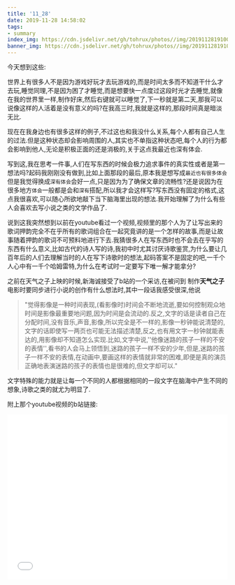 ```yaml
---
title: '11_28'
date: 2019-11-28 14:58:02
tags:
- summary
index_img: https://cdn.jsdelivr.net/gh/tohrux/photos//img/20191128191000.jpg
banner_img: https://cdn.jsdelivr.net/gh/tohrux/photos//img/20191128191000.jpg
---
```


今天想到这些:

世界上有很多人不是因为游戏好玩才去玩游戏的,而是时间太多而不知道干什么才去玩,睡觉同理,不是因为困了才睡觉,而是想要快一点度过这段时光才去睡觉,就像在我的世界里一样,制作好床,然后右键就可以睡觉了,下一秒就是第二天,那我可以说像这样的人活着是没有意义的吗?在我高三时,我就是这样的,那段时间真是暗淡无比.

现在在我身边也有很多这样的例子,不过这也和我没什么关系,每个人都有自己人生的过法.但是这种状态却会影响周围的人,其实也不单指这种状态吧,每个人的行为都会影响到他人,无论是积极正面的还是消极的,关于这点我最近也深有体会.

写到这,我在思考一件事,人们在写东西的时候会极力追求事件的真实性或者是第一想法吗?起码我刚刚没有做到,比如上面那段的最后,原本我是想写成`最近也有很多体会`但是我觉得换成`深有体会`会好一点,只是因为为了确保文章的流畅性?还是说因为在很多地方`体会`一般都是会和`深有`搭配,所以我才会这样写?写东西没有固定的格式,这点我很喜欢,可以随心所欲地敲下当下脑海里出现的想法.我开始理解了为什么有些人会喜欢去写小说之类的文学作品了.

说到这我突然想到以前在youtube看过一个视频,视频里的那个人为了让写出来的歌词押韵完全不在乎所有的歌词组合在一起究竟讲的是一个怎样的故事,而是让故事随着押韵的歌词不可预料地进行下去.我猜很多人在写东西时也不会去在乎写的东西有什么意义,比如古代的诗人写的诗,我初中时尤其讨厌诗歌鉴赏,为什么要让几百年后的人们去理解当时的人在写下诗歌时的想法,起码答案不是固定的吧,一千个人心中有一千个哈姆雷特,为什么在考试时一定要写下唯一解才能拿分?

之前在天气之子上映的时候,新海诚接受了b站的一个采访,在被问到 制作**天气之子**电影时要同步进行小说的创作有什么想法时,其中一段话我感受很深,他说

> "觉得影像是一种时间表现,(看影像时)时间会不断地流逝,要如何控制观众地时间是影像最重要地问题,因为时间是会流动的.反之,文字的话是读者自己在分配时间,没有音乐,声音,影像,所以完全是不一样的,影像一秒钟能说清楚的,文字的话即使写一两页也可能无法描述清楚,反之,也有用文字一秒钟就能表达的,用影像却不知道怎么实现.比如,文字中说,''他像迷路的孩子一样的不安的表情'',看书的人会马上领悟到,迷路的孩子一样不安的少年,但是,迷路的孩子一样不安的表情,在动画中,要画这样的表情就非常的困难,即便是真的演员正确地表演迷路的孩子的表情也是很难的,但文字却可以."

文字特殊的能力就是让每一个不同的人都根据相同的一段文字在脑海中产生不同的想象,诗歌之类的就尤为明显了.

附上那个youtube视频的b站链接:

<div style="position: relative; width: 100%; height: 0; padding-bottom: 75%;"><iframe src="//player.bilibili.com/player.html?aid=16907446&cid=27635253&page=1" scrolling="no" border="0" frameborder="no" framespacing="0" allowfullscreen="true" style="position: absolute; width: 100%; height: 100%; left: 0; top: 0;"> </iframe></div>

